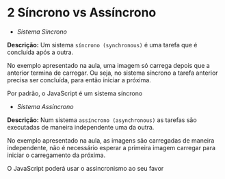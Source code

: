 # 2 Síncrono vs Assíncrono

- *Sistema Síncrono*

**Descrição:** Um sistema ``síncrono (synchronous)`` é uma tarefa que é concluída após a outra.

No exemplo apresentado na aula, uma imagem só carrega depois que a anterior termina de carregar. Ou seja, no sistema síncrono a tarefa anterior precisa ser concluída, para então iniciar a próxima.

Por padrão, o JavaScript é um sistema síncrono



- *Sistema Assíncrono*


**Descrição:** Num sistema ``assíncrono (asynchronous)`` as tarefas são executadas de maneira independente uma da outra.

No exemplo apresentado na aula, as imagens são carregadas de maneira independente, não é necessário esperar a primeira imagem carregar para iniciar o carregamento da próxima.

O JavaScript poderá usar o assincronismo ao seu favor